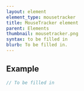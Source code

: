 ```yaml
---
layout: element
element_type: mousetracker
title: MouseTracker element
parent: Elements
thumbnail: mousetracker.png
syntax: to be filled in
blurb: To be filled in.
---
```


## Example
```javascript
// To be filled in
```


